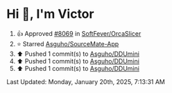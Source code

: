 <h1>Hi 👋, I'm Victor </h1>

<!--RECENT_ACTIVITY:start-->
1. 👍 Approved [#8069](https://github.com/SoftFever/OrcaSlicer/pull/8069#pullrequestreview-2561058597) in [SoftFever/OrcaSlicer](https://github.com/SoftFever/OrcaSlicer)<br>
2. ⭐ Starred [Asguho/SourceMate-App](https://github.com/Asguho/SourceMate-App)<br>
3. ⬆️ Pushed 1 commit(s) to [Asguho/DDUmini](https://github.com/Asguho/DDUmini)<br>
4. ⬆️ Pushed 1 commit(s) to [Asguho/DDUmini](https://github.com/Asguho/DDUmini)<br>
5. ⬆️ Pushed 1 commit(s) to [Asguho/DDUmini](https://github.com/Asguho/DDUmini)<br>
<!--RECENT_ACTIVITY:end-->

<!--RECENT_ACTIVITY:last_update-->
Last Updated: Monday, January 20th, 2025, 7:13:31 AM
<!--RECENT_ACTIVITY:last_update_end-->
